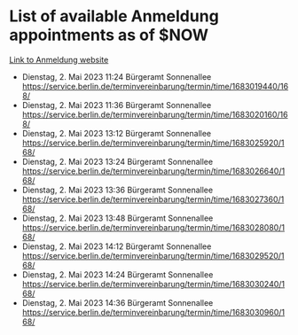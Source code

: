 # List of available Anmeldung appointments as of $NOW
[Link to Anmeldung website](https://service.berlin.de/terminvereinbarung/termin/tag.php?termin=1&anliegen[]=120686&dienstleisterlist=122210,122217,327316,122219,327312,122227,327314,122231,327346,122243,327348,122254,122252,329742,122260,329745,122262,329748,122271,327278,122273,327274,122277,327276,330436,122280,327294,122282,327290,122284,327292,122291,327270,122285,327266,122286,327264,122296,327268,150230,329760,122297,327286,122294,327284,122312,329763,122314,329775,122304,327330,122311,327334,122309,327332,317869,122281,327352,122279,329772,122283,122276,327324,122274,327326,122267,329766,122246,327318,122251,327320,122257,327322,122208,327298,122226,327300&herkunft=http%3A%2F%2Fservice.berlin.de%2Fdienstleistung%2F120686%2F)
- Dienstag, 2. Mai 2023 11:24 Bürgeramt Sonnenallee https://service.berlin.de/terminvereinbarung/termin/time/1683019440/168/
- Dienstag, 2. Mai 2023 11:36 Bürgeramt Sonnenallee https://service.berlin.de/terminvereinbarung/termin/time/1683020160/168/
- Dienstag, 2. Mai 2023 13:12 Bürgeramt Sonnenallee https://service.berlin.de/terminvereinbarung/termin/time/1683025920/168/
- Dienstag, 2. Mai 2023 13:24 Bürgeramt Sonnenallee https://service.berlin.de/terminvereinbarung/termin/time/1683026640/168/
- Dienstag, 2. Mai 2023 13:36 Bürgeramt Sonnenallee https://service.berlin.de/terminvereinbarung/termin/time/1683027360/168/
- Dienstag, 2. Mai 2023 13:48 Bürgeramt Sonnenallee https://service.berlin.de/terminvereinbarung/termin/time/1683028080/168/
- Dienstag, 2. Mai 2023 14:12 Bürgeramt Sonnenallee https://service.berlin.de/terminvereinbarung/termin/time/1683029520/168/
- Dienstag, 2. Mai 2023 14:24 Bürgeramt Sonnenallee https://service.berlin.de/terminvereinbarung/termin/time/1683030240/168/
- Dienstag, 2. Mai 2023 14:36 Bürgeramt Sonnenallee https://service.berlin.de/terminvereinbarung/termin/time/1683030960/168/
